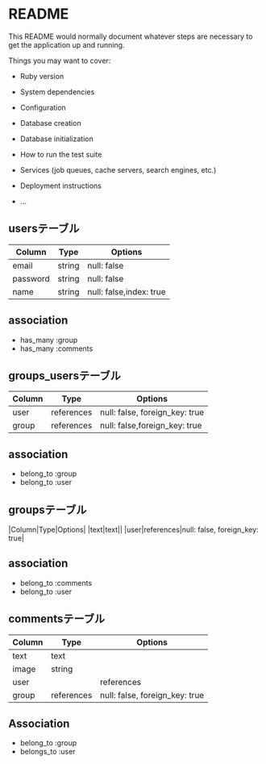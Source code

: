 # README

This README would normally document whatever steps are necessary to get the
application up and running.

Things you may want to cover:

* Ruby version

* System dependencies

* Configuration

* Database creation

* Database initialization

* How to run the test suite

* Services (job queues, cache servers, search engines, etc.)

* Deployment instructions

* ...
## usersテーブル
|Column|Type|Options|
|------|----|-------|
|email|string|null: false|
|password|string|null: false|
|name|string|null: false,index: true|

## association
- has_many :group
- has_many :comments
## groups_usersテーブル

|Column|Type|Options|
|------|----|-------|
|user|references|null: false, foreign_key: true|
|group|references|null: false,foreign_key: true|

## association
- belong_to :group
- belong_to :user

## groupsテーブル
|Column|Type|Options|
|text|text||
|user|references|null: false, foreign_key: true|
## association
- belong_to :comments
- belong_to :user


## commentsテーブル
|Column|Type|Options|
|------|----|-------|
|text|text||
|image|string||
|user||references|null: false, foreign_key: true|
|group|references|null: false, foreign_key: true|

## Association
- belong_to :group
- belongs_to :user
